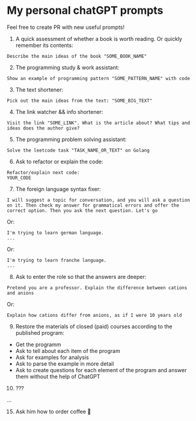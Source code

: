 # My personal chatGPT prompts
Feel free to create PR with new useful prompts!  
  
1. A quick assessment of whether a book is worth reading. Or quickly remember its contents:
```
Describe the main ideas of the book "SOME_BOOK_NAME"
```

2. The programming study & work assistant:
```
Show an example of programming pattern "SOME_PATTERN_NAME" with code
```

3. The text shortener:
```
Pick out the main ideas from the text: "SOME_BIG_TEXT"
```

4. The link watcher && info shortener:
```
Visit the link "SOME_LINK". What is the article about? What tips and ideas does the author give?
```

5. The programming problem solving assistant:
```
Solve the leetcode task "TASK_NAME_OR_TEXT" on Golang
```

6. Ask to refactor or explain the code:
```
Refactor/explain next code:
YOUR_CODE
```

7. The foreign language syntax fixer:   
```
I will suggest a topic for conversation, and you will ask a question on it. Then check my answer for grammatical errors and offer the correct option. Then you ask the next question. Let's go
```
Or:
```
I'm trying to learn german language.
...
```
Or:
```
I'm trying to learn franche language.
...
```

8. Ask to enter the role so that the answers are deeper:
```
Pretend you are a professor. Explain the difference between cations and anions
```
Or:
```
Explain how cations differ from anions, as if I were 10 years old
```

9. Restore the materials of closed (paid) courses according to the published program:  
- Get the programm  
- Ask to tell about each item of the program  
- Ask for examples for analysis  
- Ask to parse the example in more detail  
- Ask to create questions for each element of the program and answer them without the help of ChatGPT  

10. ???
    
...  
   
15. Ask him how to order coffee 🙂
